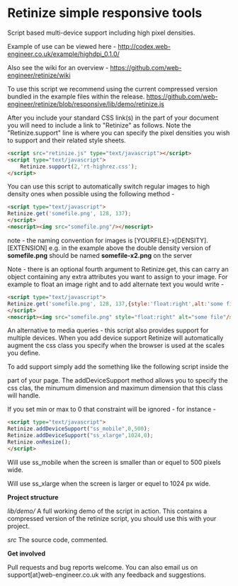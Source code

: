 Retinize simple responsive tools
===================================

Script based multi-device support including high pixel densities.

Example of use can be viewed here - 
http://codex.web-engineer.co.uk/example/highdpi_0.1.0/

Also see the wiki for an overview -
https://github.com/web-engineer/retinize/wiki

To use this script we recommend using the current compressed version bundled
in the example files within the release.
https://github.com/web-engineer/retinize/blob/responsive/lib/demo/retinize.js

After you include your standard CSS link(s) in the <head> part of your document 
you will need to include a link to "Retinize" as follows. Note the 
"Retinize.support" line is where you can specify the pixel densities you wish 
to support and their related style sheets. 

```html
<script src="retinize.js" type="text/javascript"></script>
<script type="text/javascript">
	Retinize.support(2,'rt-highrez.css'); 
</script>
```

You can use this script to automatically switch regular images to high density 
ones when possible using the following method -

```html
<script type="text/javascript">
Retinize.get('somefile.png', 128, 137);
</script>
<noscript><img src="somefile.png"/></noscript>
```

note - the naming convention for images is 
[YOURFILE]-x[DENSITY].[EXTENSION]
e.g. in the example above the double density version of **somefile.png** should 
be named **somefile-x2.png** on the server

Note - there is an optional fourth argument to Retinize.get, this can carry an
object containing any extra attributes you want to assign to your image.
For example to float an image right and to add alternate text you would write -

```html
<script type="text/javascript">
Retinize.get('somefile.png', 128, 137,{style:'float:right',alt:'some file'});
</script>
<noscript><img src="somefile.png" style="float:right" alt="some file"/></noscript>
```

An alternative to media queries - this script also provides support for multiple 
devices. When you add device support Retinize will automatically augment the
css class you specify when the browser is used at the scales you define.

To add support simply add the something like the following script inside the 
<body> part of your page. The addDeviceSupport method allows you to specify the
css clas, the minumum dimension and maximum dimension that this class will handle.

If you set min or max to 0 that constraint will be ignored - for instance -

```html
<script type="text/javascript">
Retinize.addDeviceSupport("ss_mobile",0,500);
Retinize.addDeviceSupport("ss_xlarge",1024,0);
Retinize.onResize();
</script>
```

Will use ss_mobile when the screen is smaller than or equel to 500 pixels wide.

Will use ss_xlarge when the screen is larger or equel to 1024 px wide.


**Project structure**

*lib/demo/*
A full working demo of the script in action. This contains a compressed version
of the retinize script, you should use this with your project.

*src*
The source code, commented.

**Get involved**

Pull requests and bug reports welcome.
You can also email us on support[at]web-engineer.co.uk with 
any feedback and suggestions.